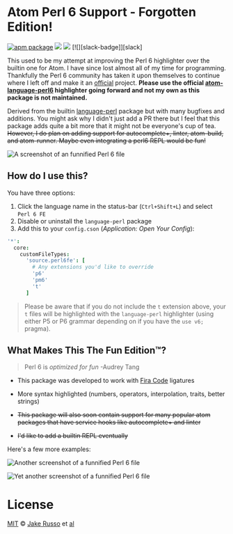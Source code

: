 # Atom Perl 6 Support - Forgotten Edition!

[![apm package][apm-ver-link]][releases]
[![][dl-badge]][apm-pkg-link]
[![][mit-badge]][mit]
[![][slack-badge]][slack]

This used to be my attempt at improving the Perl 6 highlighter over the builtin one for Atom. I have since lost almost all of my time for programming.  Thankfully the Perl 6 community has taken it upon themselves to continue where I left off and make it an [official] project. **Please use the official [atom-language-perl6][official] highlighter going forward and not my own as this package is not maintained.**

Derived from the builtin [language-perl](https://github.com/atom/language-perl) package but with many bugfixes and additions.  You might ask why I didn't just add a PR there but I feel that this package adds quite a bit more that it might not be everyone's cup of tea. ~~However, I do plan on adding support for autocomplete+, linter, atom-build, and atom-runner.  Maybe even integrating a perl6 REPL would be fun!~~

![A screenshot of an funnified Perl 6 file](https://raw.githubusercontent.com/MadcapJake/language-perl6fe/master/images/example3.png)

## How do I use this?

You have three options:

1. Click the language name in the status-bar (`Ctrl+Shift+L`) and select `Perl 6 FE`
2. Disable or uninstall the `language-perl` package
3. Add this to your `config.cson` (*Application: Open Your Config*):

  ```coffee
  '*':
    core:
      customFileTypes:
        'source.perl6fe': [
          # Any extensions you'd like to override
          'p6'
          'pm6'
          't'
        ]
  ```

> Please be aware that if you do not include the `t` extension
above, your `t` files will be highlighted with the `language-perl` highlighter (using either P5 or P6 grammar depending on if you have the `use v6;` pragma).

## What Makes This The Fun Edition™?

> Perl 6 is *optimized for fun* -Audrey Tang

* This package was developed to work with [Fira Code](https://github.com/tonsky/FiraCode) ligatures

* More syntax highlighted (numbers, operators, interpolation, traits, better strings)

* ~~This package will also soon contain support for many popular atom packages that have service hooks like autocomplete+ and linter~~

* ~~I'd like to add a builtin REPL eventually~~

Here's a few more examples:

![Another screenshot of a funnified Perl 6 file](https://raw.githubusercontent.com/MadcapJake/language-perl6fe/master/images/example1.png)

![Yet another screenshot of a funnified Perl 6 file](https://raw.githubusercontent.com/MadcapJake/language-perl6fe/master/images/example2.png)

# License

[MIT][mit] © [Jake Russo][author] et [al][contributors]


[mit]:          http://opensource.org/licenses/MIT
[author]:       http://github.com/MadcapJake
[contributors]: https://github.com/MadcapJake/language-perl6fe/graphs/contributors
[releases]:     https://github.com/MadcapJake/language-perl6fe/releases
[mit-badge]:    https://img.shields.io/apm/l/language-perl6fe.svg
[apm-pkg-link]: https://atom.io/packages/language-perl6fe
[apm-ver-link]: https://img.shields.io/apm/v/language-perl6fe.svg
[dl-badge]:     http://img.shields.io/apm/dm/language-perl6fe.svg
[official]:     https://github.com/perl6/atom-language-perl6
